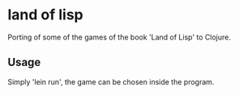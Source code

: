 # land of lisp

Porting of some of the games of the book 'Land of Lisp' to Clojure.

## Usage

Simply 'lein run', the game can be chosen inside the program.
